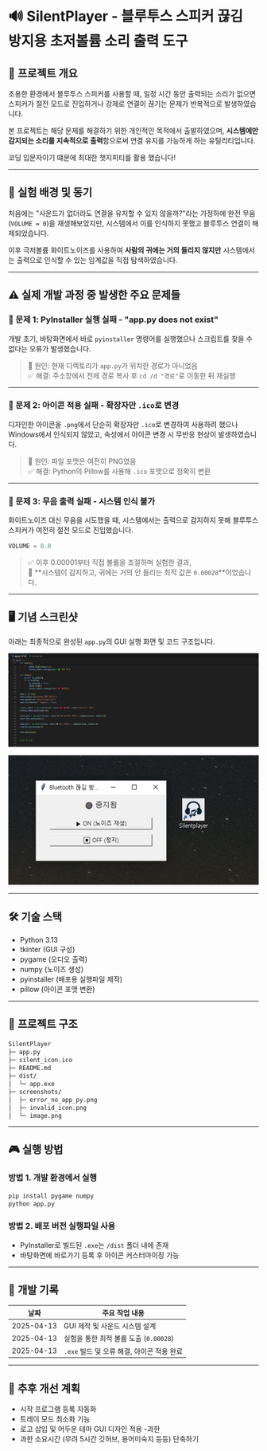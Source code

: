 
# 🔊 SilentPlayer - 블루투스 스피커 끊김 방지용 초저볼륨 소리 출력 도구

## 📌 프로젝트 개요

조용한 환경에서 블루투스 스피커를 사용할 때, 일정 시간 동안 출력되는 소리가 없으면
스피커가 절전 모드로 진입하거나 강제로 연결이 끊기는 문제가 반복적으로 발생하였습니다.

본 프로젝트는 해당 문제를 해결하기 위한 개인적인 목적에서 출발하였으며,
**시스템에만 감지되는 소리를 지속적으로 출력**함으로써 연결 유지를 가능하게 하는 유틸리티입니다.

코딩 입문자이기 떄문에 최대한 챗지피티를 활용 했습니다!

---

## 🧠 실험 배경 및 동기

처음에는 "사운드가 없더라도 연결을 유지할 수 있지 않을까?"라는 가정하에
완전 무음(`VOLUME = 0`)을 재생해보았지만, 시스템에서 이를 인식하지 못했고 블루투스 연결이 해제되었습니다.

이후 극저볼륨 화이트노이즈를 사용하여 **사람의 귀에는 거의 들리지 않지만**
시스템에서는 출력으로 인식할 수 있는 임계값을 직접 탐색하였습니다.

---

## ⚠️ 실제 개발 과정 중 발생한 주요 문제들

### 📌 문제 1: PyInstaller 실행 실패 - "app.py does not exist"

개발 초기, 바탕화면에서 바로 `pyinstaller` 명령어를 실행했으나
스크립트를 찾을 수 없다는 오류가 발생했습니다.



> 📌 원인: 현재 디렉토리가 `app.py`가 위치한 경로가 아니었음  
> ✅ 해결: 주소창에서 전체 경로 복사 후 `cd /d "경로"`로 이동한 뒤 재실행

---

### 📌 문제 2: 아이콘 적용 실패 - 확장자만 `.ico`로 변경

디자인한 아이콘을 `.png`에서 단순히 확장자만 `.ico`로 변경하여 사용하려 했으나
Windows에서 인식되지 않았고, 속성에서 아이콘 변경 시 무반응 현상이 발생하였습니다.

>


> 📌 원인: 파일 포맷은 여전히 PNG였음  
> ✅ 해결: Python의 Pillow를 사용해 `.ico` 포맷으로 정확히 변환

---

### 📌 문제 3: 무음 출력 실패 - 시스템 인식 불가

화이트노이즈 대신 무음을 시도했을 때, 시스템에서는 출력으로 감지하지 못해
블루투스 스피커가 여전히 절전 모드로 진입했습니다.

```python
VOLUME = 0.0
```

> ✅ 이후 0.00001부터 직접 볼륨을 조절하며 실험한 결과,  
> 🎯 **시스템이 감지하고, 귀에는 거의 안 들리는 최적 값은 `0.00028`**이었습니다.

---

## 🖥️ 기념 스크린샷

아래는 최종적으로 완성된 `app.py`의 GUI 실행 화면 및 코드 구조입니다.

![내 첫 개발](screenshots/first_memory.jpg)

![내 첫 개발 2](screenshots/first_memory2.png)

---

## 🛠 기술 스택

- Python 3.13
- tkinter (GUI 구성)
- pygame (오디오 출력)
- numpy (노이즈 생성)
- pyinstaller (배포용 실행파일 제작)
- pillow (아이콘 포맷 변환)

---

## 📂 프로젝트 구조

```
SilentPlayer
├─ app.py
├─ silent_icon.ico
├─ README.md
├─ dist/
│  └─ app.exe
├─ screenshots/
│  ├─ error_no_app_py.png
│  ├─ invalid_icon.png
│  └─ image.png
```

---

## 🎮 실행 방법

### 방법 1. 개발 환경에서 실행

```bash
pip install pygame numpy
python app.py
```

### 방법 2. 배포 버전 실행파일 사용

- PyInstaller로 빌드된 `.exe`는 `/dist` 폴더 내에 존재
- 바탕화면에 바로가기 등록 후 아이콘 커스터마이징 가능

---

## 📅 개발 기록

| 날짜         | 주요 작업 내용 |
|--------------|----------------|
| 2025-04-13   | GUI 제작 및 사운드 시스템 설계 |
| 2025-04-13   | 실험을 통한 최적 볼륨 도출 (`0.00028`) |
| 2025-04-13   | `.exe` 빌드 및 오류 해결, 아이콘 적용 완료 |

---

## 📌 추후 개선 계획

- 시작 프로그램 등록 자동화
- 트레이 모드 최소화 기능
- 로고 삽입 및 어두운 테마 GUI 디자인 적용
-과한 
- 과한 소요시간 (무려 5시간 깃허브, 용어미숙지 등등) 단축하기